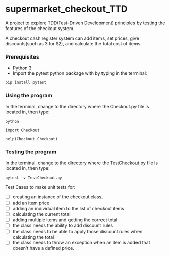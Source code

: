 # supermarket_checkout_TTD
A project to explore TDD(Test-Driven Development) principles by testing the features of the checkout system.

A checkout cash register system can add items, set prices, give discounts(such as 3 for $2), and calculate the total cost of items.

### Prerequisites

 * Python 3
 * Import the pytest python package with by typing in the terminal:
 
```
pip install pytest
```
### Using the program
 
 In the terminal, change to the directory where the Checkout.py file is located in, then type:

```
python 
```
```
import Checkout
```
```
help(Checkout.Checkout)
```
### Testing the program

In the terminal, change to the directory where the TestCheckout.py file is located in, then type:

```
pytest -v TestCheckout.py
```
Test Cases to make unit tests for:
- [ ] creating an instance of the checkout class. 
- [ ] add an item price
- [ ] adding an individual item to the list of checkout items
- [ ] calculating the current total
- [ ] adding multiple items and getting the correct total
- [ ] the class needs the ability to add discount rules
- [ ] the class needs to be able to apply those discount rules when calculating the total
- [ ] the class needs to throw an exception when an item is added that doesn't have a defined price.
